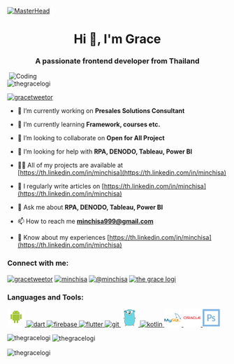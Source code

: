 [![MasterHead](https://tenor.com/bR569.gif)](https://TheGracelogi.io)

<h1 align="center">Hi 👋, I'm Grace</h1>
<h3 align="center">A passionate frontend developer from Thailand</h3>
<img align="right" alt="Coding" width="500" src="https://tenor.com/baE1q.gif">

<p align="left"> <img src="https://komarev.com/ghpvc/?username=thegracelogi&label=Profile%20views&color=0e75b6&style=flat" alt="thegracelogi" /> </p>

<p align="left"> <a href="https://twitter.com/gracetweetor" target="blank"><img src="https://img.shields.io/twitter/follow/gracetweetor?logo=twitter&style=for-the-badge" alt="gracetweetor" /></a> </p>

- 🔭 I’m currently working on **Presales Solutions Consultant**

- 🌱 I’m currently learning **Framework, courses etc.**

- 👯 I’m looking to collaborate on **Open for All Project**

- 🤝 I’m looking for help with **RPA, DENODO, Tableau, Power BI**

- 👨‍💻 All of my projects are available at [https://th.linkedin.com/in/minchisa](https://th.linkedin.com/in/minchisa)

- 📝 I regularly write articles on [https://th.linkedin.com/in/minchisa](https://th.linkedin.com/in/minchisa)

- 💬 Ask me about **RPA, DENODO, Tableau, Power BI**

- 📫 How to reach me **minchisa999@gmail.com**

- 📄 Know about my experiences [https://th.linkedin.com/in/minchisa](https://th.linkedin.com/in/minchisa)

<h3 align="left">Connect with me:</h3>
<p align="left">
<a href="https://twitter.com/gracetweetor" target="blank"><img align="center" src="https://raw.githubusercontent.com/rahuldkjain/github-profile-readme-generator/master/src/images/icons/Social/twitter.svg" alt="gracetweetor" height="30" width="40" /></a>
<a href="https://linkedin.com/in/minchisa" target="blank"><img align="center" src="https://raw.githubusercontent.com/rahuldkjain/github-profile-readme-generator/master/src/images/icons/Social/linked-in-alt.svg" alt="minchisa" height="30" width="40" /></a>
<a href="https://medium.com/@minchisa" target="blank"><img align="center" src="https://raw.githubusercontent.com/rahuldkjain/github-profile-readme-generator/master/src/images/icons/Social/medium.svg" alt="@minchisa" height="30" width="40" /></a>
<a href="https://www.leetcode.com/the grace logi" target="blank"><img align="center" src="https://raw.githubusercontent.com/rahuldkjain/github-profile-readme-generator/master/src/images/icons/Social/leet-code.svg" alt="the grace logi" height="30" width="40" /></a>
</p>

<h3 align="left">Languages and Tools:</h3>
<p align="left"> <a href="https://developer.android.com" target="_blank" rel="noreferrer"> <img src="https://raw.githubusercontent.com/devicons/devicon/master/icons/android/android-original-wordmark.svg" alt="android" width="40" height="40"/> </a> <a href="https://dart.dev" target="_blank" rel="noreferrer"> <img src="https://www.vectorlogo.zone/logos/dartlang/dartlang-icon.svg" alt="dart" width="40" height="40"/> </a> <a href="https://firebase.google.com/" target="_blank" rel="noreferrer"> <img src="https://www.vectorlogo.zone/logos/firebase/firebase-icon.svg" alt="firebase" width="40" height="40"/> </a> <a href="https://flutter.dev" target="_blank" rel="noreferrer"> <img src="https://www.vectorlogo.zone/logos/flutterio/flutterio-icon.svg" alt="flutter" width="40" height="40"/> </a> <a href="https://git-scm.com/" target="_blank" rel="noreferrer"> <img src="https://www.vectorlogo.zone/logos/git-scm/git-scm-icon.svg" alt="git" width="40" height="40"/> </a> <a href="https://golang.org" target="_blank" rel="noreferrer"> <img src="https://raw.githubusercontent.com/devicons/devicon/master/icons/go/go-original.svg" alt="go" width="40" height="40"/> </a> <a href="https://kotlinlang.org" target="_blank" rel="noreferrer"> <img src="https://www.vectorlogo.zone/logos/kotlinlang/kotlinlang-icon.svg" alt="kotlin" width="40" height="40"/> </a> <a href="https://www.mysql.com/" target="_blank" rel="noreferrer"> <img src="https://raw.githubusercontent.com/devicons/devicon/master/icons/mysql/mysql-original-wordmark.svg" alt="mysql" width="40" height="40"/> </a> <a href="https://www.oracle.com/" target="_blank" rel="noreferrer"> <img src="https://raw.githubusercontent.com/devicons/devicon/master/icons/oracle/oracle-original.svg" alt="oracle" width="40" height="40"/> </a> <a href="https://www.photoshop.com/en" target="_blank" rel="noreferrer"> <img src="https://raw.githubusercontent.com/devicons/devicon/master/icons/photoshop/photoshop-line.svg" alt="photoshop" width="40" height="40"/> </a> </p>

<p><img align="left" src="https://github-readme-stats.vercel.app/api/top-langs?username=thegracelogi&show_icons=true&locale=en&layout=compact" alt="thegracelogi" /></p>

<p>&nbsp;<img align="center" src="https://github-readme-stats.vercel.app/api?username=thegracelogi&show_icons=true&locale=en" alt="thegracelogi" /></p>

<p><img align="center" src="https://github-readme-streak-stats.herokuapp.com/?user=thegracelogi&" alt="thegracelogi" /></p>
